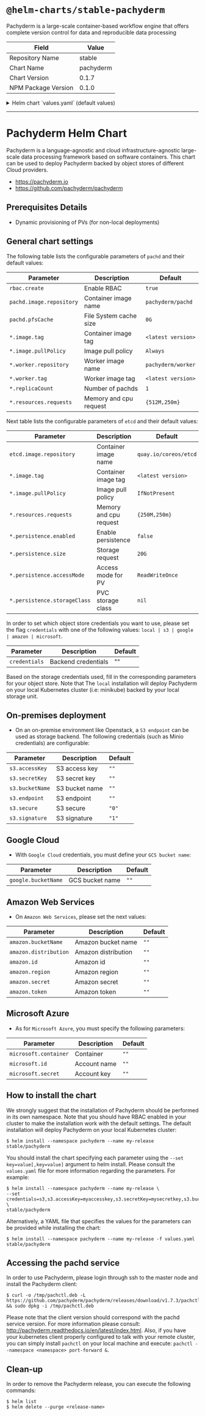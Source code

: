 # `@helm-charts/stable-pachyderm`

Pachyderm is a large-scale container-based workflow engine that offers complete version control for data and reproducible data processing

| Field               | Value     |
| ------------------- | --------- |
| Repository Name     | stable    |
| Chart Name          | pachyderm |
| Chart Version       | 0.1.7     |
| NPM Package Version | 0.1.0     |

<details>

<summary>Helm chart `values.yaml` (default values)</summary>

```yaml
---
rbac:
  # Specifies whether RBAC resources should be created
  create: true

## Set default credentials for object store
credentials: 'local'

## S3 endpoint (i.e: Minio server) credentials
s3:
  accessKey: ''
  secretKey: ''
  bucketName: ''
  ## The endpoint should be something like: <mydomain>.<subdomain>:<port>
  endpoint: ''
  ## For 'true' set the value to 1
  secure: '0'
  ## For 'S3v2' signature, set the value to 1. For 'S3v4', set this value to 0
  signature: '1'

## Google Cloud credentials
google:
  bucketName: ''

## Amazon Web Services credentials
amazon:
  bucketName: ''
  ## The distribution parameter is often an empty string
  distribution: ''
  id: ''
  region: ''
  secret: ''
  token: ''

## Microsoft Azure credentials
microsoft:
  container: ''
  id: ''
  secret: ''

## Set default image settings, resource requests and number of replicas of pachd
pachd:
  replicaCount: 1
  ## Size of pachd's in-memory cache for PFS files. Size is specified in bytes, with allowed SI suffixes (M, K, G, Mi, Ki, Gi, etc).
  pfsCache: 0G
  ## For available images please check: https://hub.docker.com/r/pachyderm/pachd/tags/
  image:
    repository: pachyderm/pachd
    tag: 1.7.3
    pullPolicy: Always
  worker:
    repository: pachyderm/worker
    tag: 1.7.3
  resources:
    ## For non-local deployments, 1 cpu and 2G of memory requests are recommended
    requests:
      cpu: 250m
      memory: 512M

## Set default image settings and persistence settings of etcd
etcd:
  ## For available images please check: https://hub.docker.com/r/pachyderm/etcd/tags or: https://quay.io/repository/coreos/etcd?tag=latest&tab=tags
  image:
    repository: quay.io/coreos/etcd
    tag: v3.3.5
    pullPolicy: IfNotPresent
    ## Enable persistence using Persistent Volume Claims
    ## ref: http://kubernetes.io/docs/user-guide/persistent-volumes/
  persistence:
    enabled: false
    ## etcd data Persistent Volume Storage Class
    ## If defined, storageClassName: <storageClass>
    ## If set to "-", storageClassName: "", which disables dynamic provisioning
    ## If undefined (the default) or set to null, no storageClassName spec is
    ## set, choosing the default provisioner. (gp2 on AWS, standard on
    ## GKE, AWS & OpenStack)
    # storageClass: "-"
    ## Set default PVC size
    size: 20G
    ## Set default PVC access mode: https://kubernetes.io/docs/concepts/storage/persistent-volumes/#access-modes
    accessMode: ReadWriteOnce
  resources:
    ## For non-local deployments, 1 cpu and 2G of memory requests are recommended
    requests:
      cpu: 250m
      memory: 256M
```

</details>

---

# Pachyderm Helm Chart

Pachyderm is a language-agnostic and cloud infrastructure-agnostic large-scale data processing framework based on software containers. This chart can be used to deploy Pachyderm backed by object stores of different Cloud providers.

- https://pachyderm.io
- https://github.com/pachyderm/pachyderm

## Prerequisites Details

- Dynamic provisioning of PVs (for non-local deployments)

## General chart settings

The following table lists the configurable parameters of `pachd` and their default values:

| Parameter                | Description            | Default            |
| ------------------------ | ---------------------- | ------------------ |
| `rbac.create`            | Enable RBAC            | `true`             |
| `pachd.image.repository` | Container image name   | `pachyderm/pachd`  |
| `pachd.pfsCache`         | File System cache size | `0G`               |
| `*.image.tag`            | Container image tag    | `<latest version>` |
| `*.image.pullPolicy`     | Image pull policy      | `Always`           |
| `*.worker.repository`    | Worker image name      | `pachyderm/worker` |
| `*.worker.tag`           | Worker image tag       | `<latest version>` |
| `*.replicaCount`         | Number of pachds       | `1`                |
| `*.resources.requests`   | Memory and cpu request | `{512M,250m}`      |

Next table lists the configurable parameters of `etcd` and their default values:

| Parameter                    | Description            | Default               |
| ---------------------------- | ---------------------- | --------------------- |
| `etcd.image.repository`      | Container image name   | `quay.io/coreos/etcd` |
| `*.image.tag`                | Container image tag    | `<latest version>`    |
| `*.image.pullPolicy`         | Image pull policy      | `IfNotPresent`        |
| `*.resources.requests`       | Memory and cpu request | `{250M,250m}`         |
| `*.persistence.enabled`      | Enable persistence     | `false`               |
| `*.persistence.size`         | Storage request        | `20G`                 |
| `*.persistence.accessMode`   | Access mode for PV     | `ReadWriteOnce`       |
| `*.persistence.storageClass` | PVC storage class      | `nil`                 |

In order to set which object store credentials you want to use, please set the flag `credentials` with one of the following values: `local | s3 | google | amazon | microsoft`.

| Parameter     | Description         | Default |
| ------------- | ------------------- | ------- |
| `credentials` | Backend credentials | ""      |

Based on the storage credentials used, fill in the corresponding parameters for your object store. Note that The `local` installation will deploy Pachyderm on your local Kubernetes cluster (i.e: minikube) backed by your local storage unit.

## On-premises deployment

- On an on-premise environment like Openstack, a `S3 endpoint` can be used as storage backend. The following credentials (such as Minio credentials) are configurable:

| Parameter       | Description    | Default |
| --------------- | -------------- | ------- |
| `s3.accessKey`  | S3 access key  | `""`    |
| `s3.secretKey`  | S3 secret key  | `""`    |
| `s3.bucketName` | S3 bucket name | `""`    |
| `s3.endpoint`   | S3 endpoint    | `""`    |
| `s3.secure`     | S3 secure      | `"0"`   |
| `s3.signature`  | S3 signature   | `"1"`   |

## Google Cloud

- With `Google Cloud` credentials, you must define your `GCS bucket name`:

| Parameter           | Description     | Default |
| ------------------- | --------------- | ------- |
| `google.bucketName` | GCS bucket name | `""`    |

## Amazon Web Services

- On `Amazon Web Services`, please set the next values:

| Parameter             | Description         | Default |
| --------------------- | ------------------- | ------- |
| `amazon.bucketName`   | Amazon bucket name  | `""`    |
| `amazon.distribution` | Amazon distribution | `""`    |
| `amazon.id`           | Amazon id           | `""`    |
| `amazon.region`       | Amazon region       | `""`    |
| `amazon.secret`       | Amazon secret       | `""`    |
| `amazon.token`        | Amazon token        | `""`    |

## Microsoft Azure

- As for `Microsoft Azure`, you must specify the following parameters:

| Parameter             | Description  | Default |
| --------------------- | ------------ | ------- |
| `microsoft.container` | Container    | `""`    |
| `microsoft.id`        | Account name | `""`    |
| `microsoft.secret`    | Account key  | `""`    |

## How to install the chart

We strongly suggest that the installation of Pachyderm should be performed in its own namespace. Note that you should have RBAC enabled in your cluster to make the installation work with the default settings. The default installation will deploy Pachyderm on your local Kubernetes cluster:

```console
$ helm install --namespace pachyderm --name my-release stable/pachyderm
```

You should install the chart specifying each parameter using the `--set key=value[,key=value]` argument to helm install. Please consult the `values.yaml` file for more information regarding the parameters. For example:

```console
$ helm install --namespace pachyderm --name my-release \
--set credentials=s3,s3.accessKey=myaccesskey,s3.secretKey=mysecretkey,s3.bucketName=default_bucket,s3.endpoint=domain.subdomain:8080,etcd.persistence.enabled=true,etcd.persistence.accessMode=ReadWriteMany \
stable/pachyderm
```

Alternatively, a YAML file that specifies the values for the parameters can be provided while installing the chart:

```console
$ helm install --namespace pachyderm --name my-release -f values.yaml stable/pachyderm
```

## Accessing the pachd service

In order to use Pachyderm, please login through ssh to the master node and install the Pachyderm client:

```console
$ curl -o /tmp/pachctl.deb -L https://github.com/pachyderm/pachyderm/releases/download/v1.7.3/pachctl_1.7.3_amd64.deb && sudo dpkg -i /tmp/pachctl.deb
```

Please note that the client version should correspond with the pachd service version. For more information please consult: http://pachyderm.readthedocs.io/en/latest/index.html. Also, if you have your kubernetes client properly configured to talk with your remote cluster, you can simply install `pachctl` on your local machine and execute: `pachctl --namespace <namespace> port-forward &`.

## Clean-up

In order to remove the Pachyderm release, you can execute the following commands:

```console
$ helm list
$ helm delete --purge <release-name>
```
